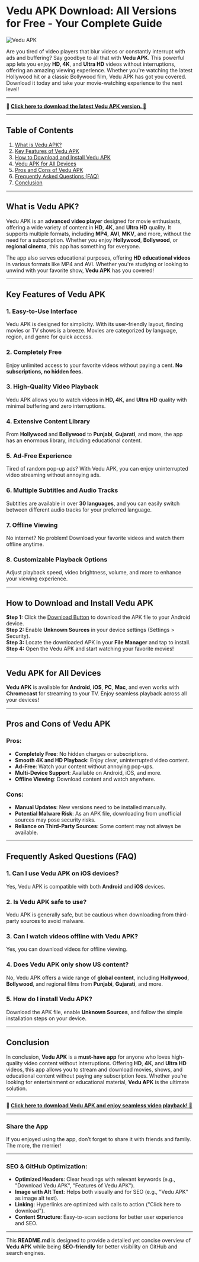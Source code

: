 # Vedu APK Download: All Versions for Free - Your Complete Guide

![Vedu APK](https://avatars.githubusercontent.com/u/193245719?s=400&u=5e8e7ba8c1a0ffbe1787ccbc14e781ec95096306&v=4)

Are you tired of video players that blur videos or constantly interrupt with ads and buffering? Say goodbye to all that with **Vedu APK**. This powerful app lets you enjoy **HD, 4K**, and **Ultra HD** videos without interruptions, offering an amazing viewing experience. Whether you're watching the latest Hollywood hit or a classic Bollywood film, Vedu APK has got you covered. Download it today and take your movie-watching experience to the next level!

---

**🔽 [Click here to download the latest Vedu APK version. 🔽](https://www.apkbros.com/vedu-apk-download-free-latest-v1-0-9-app-a-complete-guide/)**

---

## Table of Contents

1. [What is Vedu APK?](#what-is-vedu-apk)
2. [Key Features of Vedu APK](#key-features-of-vedu-apk)
3. [How to Download and Install Vedu APK](#how-to-download-and-install-vedu-apk)
4. [Vedu APK for All Devices](#vedu-apk-for-all-devices)
5. [Pros and Cons of Vedu APK](#pros-and-cons-of-vedu-apk)
6. [Frequently Asked Questions (FAQ)](#faq)
7. [Conclusion](#conclusion)

---

## What is Vedu APK?

Vedu APK is an **advanced video player** designed for movie enthusiasts, offering a wide variety of content in **HD**, **4K**, and **Ultra HD** quality. It supports multiple formats, including **MP4**, **AVI**, **MKV**, and more, without the need for a subscription. Whether you enjoy **Hollywood**, **Bollywood**, or **regional cinema**, this app has something for everyone.

The app also serves educational purposes, offering **HD educational videos** in various formats like MP4 and AVI. Whether you're studying or looking to unwind with your favorite show, **Vedu APK** has you covered!

---

## Key Features of Vedu APK

### 1. Easy-to-Use Interface
Vedu APK is designed for simplicity. With its user-friendly layout, finding movies or TV shows is a breeze. Movies are categorized by language, region, and genre for quick access.

### 2. **Completely Free**  
Enjoy unlimited access to your favorite videos without paying a cent. **No subscriptions, no hidden fees.**

### 3. **High-Quality Video Playback**  
Vedu APK allows you to watch videos in **HD, 4K**, and **Ultra HD** quality with minimal buffering and zero interruptions.

### 4. **Extensive Content Library**  
From **Hollywood** and **Bollywood** to **Punjabi**, **Gujarati**, and more, the app has an enormous library, including educational content.

### 5. **Ad-Free Experience**  
Tired of random pop-up ads? With Vedu APK, you can enjoy uninterrupted video streaming without annoying ads.

### 6. **Multiple Subtitles and Audio Tracks**  
Subtitles are available in over **30 languages**, and you can easily switch between different audio tracks for your preferred language.

### 7. **Offline Viewing**  
No internet? No problem! Download your favorite videos and watch them offline anytime.

### 8. **Customizable Playback Options**  
Adjust playback speed, video brightness, volume, and more to enhance your viewing experience.

---

## How to Download and Install Vedu APK

**Step 1:** Click the [Download Button](https://www.apkbros.com/vedu-apk-download-free-latest-v1-0-9-app-a-complete-guide/) to download the APK file to your Android device.  
**Step 2:** Enable **Unknown Sources** in your device settings (Settings > Security).  
**Step 3:** Locate the downloaded APK in your **File Manager** and tap to install.  
**Step 4:** Open the Vedu APK and start watching your favorite movies!

---

## Vedu APK for All Devices

**Vedu APK** is available for **Android**, **iOS**, **PC**, **Mac**, and even works with **Chromecast** for streaming to your TV. Enjoy seamless playback across all your devices!

---

## Pros and Cons of Vedu APK

### **Pros:**
- **Completely Free**: No hidden charges or subscriptions.
- **Smooth 4K and HD Playback**: Enjoy clear, uninterrupted video content.
- **Ad-Free**: Watch your content without annoying pop-ups.
- **Multi-Device Support**: Available on Android, iOS, and more.
- **Offline Viewing**: Download content and watch anywhere.

### **Cons:**
- **Manual Updates**: New versions need to be installed manually.
- **Potential Malware Risk**: As an APK file, downloading from unofficial sources may pose security risks.
- **Reliance on Third-Party Sources**: Some content may not always be available.

---

## Frequently Asked Questions (FAQ)

### 1. **Can I use Vedu APK on iOS devices?**
Yes, Vedu APK is compatible with both **Android** and **iOS** devices.

### 2. **Is Vedu APK safe to use?**
Vedu APK is generally safe, but be cautious when downloading from third-party sources to avoid malware.

### 3. **Can I watch videos offline with Vedu APK?**
Yes, you can download videos for offline viewing.

### 4. **Does Vedu APK only show US content?**
No, Vedu APK offers a wide range of **global content**, including **Hollywood**, **Bollywood**, and regional films from **Punjabi**, **Gujarati**, and more.

### 5. **How do I install Vedu APK?**
Download the APK file, enable **Unknown Sources**, and follow the simple installation steps on your device.

---

## Conclusion

In conclusion, **Vedu APK** is a **must-have app** for anyone who loves high-quality video content without interruptions. Offering **HD**, **4K**, and **Ultra HD** videos, this app allows you to stream and download movies, shows, and educational content without paying any subscription fees. Whether you’re looking for entertainment or educational material, **Vedu APK** is the ultimate solution.

---

**🔽 [Click here to download Vedu APK and enjoy seamless video playback! 🔽](https://www.apkbros.com/vedu-apk-download-free-latest-v1-0-9-app-a-complete-guide/)**

---

### **Share the App**  
If you enjoyed using the app, don’t forget to share it with friends and family. The more, the merrier!

---

### SEO & GitHub Optimization:

- **Optimized Headers**: Clear headings with relevant keywords (e.g., "Download Vedu APK", "Features of Vedu APK").
- **Image with Alt Text**: Helps both visually and for SEO (e.g., "Vedu APK" as image alt text).
- **Linking**: Hyperlinks are optimized with calls to action ("Click here to download").
- **Content Structure**: Easy-to-scan sections for better user experience and SEO.

---

This **README.md** is designed to provide a detailed yet concise overview of **Vedu APK** while being **SEO-friendly** for better visibility on GitHub and search engines.
